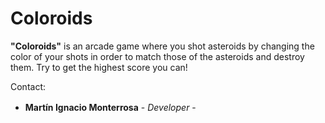# Coloroids

<b>"Coloroids"</b> is an arcade game where you shot asteroids by changing the color of your shots in order to match those of the asteroids and destroy them. 
Try to get the highest score you can!

Contact:
- **Martín Ignacio Monterrosa** - *Developer* - <a href="https://www.linkedin.com/in/martín-ignacio-monterrosa-301174145"><img height="16" width="16" src="https://unpkg.com/simple-icons@latest/icons/linkedin.svg" /></a> <a href="https://github.com/Marchin"><img height="16" width="16" src="https://unpkg.com/simple-icons@latest/icons/github.svg" /></a>
